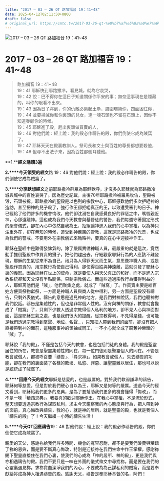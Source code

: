 ```yaml
---
title: "2017 – 03 – 26 QT 路加福音 19：41~48"
date: 2025-04-12T02:11:50+0800
draft: false
# original_url: https://cmtc.tw/2017-03-26-qt-%e8%b7%af%e5%8a%a0%e7%a6%8f%e9%9f%b3-19%ef%bc%9a4148
---
```


![2017 – 03 – 26 QT 路加福音 19：41\~48](/images/qt.jpg   "2017 – 03 – 26 QT 路加福音 19：41\~48")

# 2017 – 03 – 26 QT 路加福音 19：41\~48

> 路加福音 19：41\~48  
> 19：41 耶穌快到耶路撒冷，看見城，就為它哀哭，  
> 19：42 說：巴不得你在這日子知道關係你平安的事；無奈這事現在是隱藏的，叫你的眼看不出來。  
> 19：43 因為日子將到，你的仇敵必築起土壘，周圍環繞你，四面困住你，  
> 19：44 並要掃滅你和你裏頭的兒女，連一塊石頭也不留在石頭上，因你不知道眷顧你的時候。  
> 19：45 耶穌進了殿，趕出裏頭做買賣的人，  
> 19：46 對他們說：經上說：我的殿必作禱告的殿，你們倒使它成為賊窩了。  
> 19：47 耶穌天天在殿裏教訓人。祭司長和文士與百姓的尊長都想要殺他，  
> 19：48 但尋不出法子來，因為百姓都側耳聽他。

**1.****經文誦讀3遍**

**2.****今天領受的經文**路 19：46 對他們說：經上說：我的殿必作禱告的殿，你們倒使它成為賊窩了。

**3.****分享默想經文**之前耶路撒冷群眾為耶穌歡呼，才沒多久耶穌就為耶路撒冷城與城中的百姓哀哭了。因為歷史記載，主後70年耶路撒冷被羅馬攻佔，聖殿被毀，石頭被拆。耶路撒冷的聖殿是以色列的宗教中心，耶穌感歎他們多次拒絕神的造訪，甚至把神的兒子殺了，強行作王卻拒絕真正的王，以致遭受審判的日子。神已經給了他們許多的機會悔改，他們卻沈溺在自我感覺良好的罪惡之中，嘴唇親近神，心卻遠離神。這也成為我們今天教會與基督徒的警告，我們每週守著固定形式的聚會儀式，卻在內心中依然自我為王，拒絕讓神進入我們的心中掌權，以為神只注重外在，卻在無知的時候，遭受到神嚴厲的管教，這就是耶路撒冷的光景，也成為我們的警戒。不要用外在宗教儀式來賄賂神，要真的在心中迎接神作王。

耶穌在聖經中是難得發脾氣的，除了嚴厲責備神職人員，最嚴重的就是這次，竟然動手推倒聖殿中作買賣的攤子，把他們趕出去。仔細觀察耶穌行為的人應該不難發現，耶穌的生氣從來不為自己，祂只為人得罪天父而生氣，意思像神職人員、或是聖殿作買賣的，用宗教行為使自己得利，卻使得百姓與神遠離，這就引發了耶穌心裏的義怒。因為耶穌在世上的使命，就是要使人與天父真正的和好，而不是進入宗教系統卻和天父沒有半點關係，只剩宗教儀式。而這些透過宗教行為獲得利益的人，耶穌罵他們是「賊」，他們聚集之處，就成了「賊窩」了。作買賣主要是給百姓方便買祭物獻祭，一方面是神職人員與商人從中得利，另一方面是聖殿沒有禱告，只剩外表儀式。禱告的意思是遇見神的地方，是我們對神說話，我們也聽神對我們說話。禱告是集體性的，但也是非常個人性的。沒有與神的關係，教會就會變成了「賊窩」了，只剩下少數人透過宗教得個人私利的地方，卻不見人心與神面對面，這是耶穌生氣之處，也是我們很大的提醒。從宗教得利，不見得是錢，也可能是我們透過宗教得到掌聲、地位、名聲…，只知把人帶到我們的面前，卻沒有把人直接帶到神的面前，這種服事神的領袖或同工，一不小心就全成了竊奪神榮耀的「賊」了。

耶穌說「我的殿」，不僅是包括今天的教會，也是包括門徒的身體。我的殿是聖靈居住的所在，教會是聖靈集體性的同在，每一位門徒則是聖靈個人的同在。不管是教會或個人，都被呼召要「禱告」、「尋求神」。如果教會或個人，失去禱告的功能，卻在我們的裏面裝了各樣的敗壞、私慾、罪惡、讓聖靈難以居住，那也可以說是統統成了賊窩了。

**4.****回應今天的經文**耶穌是慈愛的，也是嚴厲的。對於我們軟弱謙卑的禱告，耶穌何等慈愛。但是對於我們硬心自以為王，耶穌又是何等的嚴厲。透過今天的經文看到，耶穌給我們更多的恩典，是為了要幫助我們更多的機會懂得「悔改」，而不是一味「糟踏恩典」。我要真的歡迎耶穌作王，在我心中掌權，不是流於形式，整天想要透過宗教行為謀取私利，求主今天鑑察我的內心態度與行為，把人帶到神的面前，真心悔改與禱告，我的心，就是神的居所，就是聖靈的殿，也就是我個人「禱告的殿」了！今天繼續一小時的禱告生活！

**5.****今天QT回應禱告**19：46 對他們說：經上說：我的殿必作禱告的殿，你們倒使它成為賊窩了。

親愛的天父，感謝祢給我們許多時間、機會的寬容忍耐，卻不是要我們浪費與糟踏了祢的恩典，而是要不斷真心悔改，特別是迎接祢在我們生命中作王掌權。感謝祢賜下聖靈直接住在我們心裏，使我們的心成為「神的居所、神的殿」，更是我們與祢相遇禱告的殿。我們不要只是一味在外面的儀式條文中尋找祢，而是要在我們的心靈裏遇見祢。求祢寶血潔淨我們的內心，不要成為為己謀私利的賊窩，而是要奉獻給祢成為神人相遇禱告的殿。感謝天父，禱告是奉耶穌基督的名，阿們！